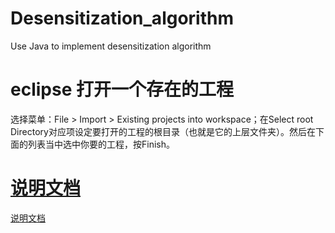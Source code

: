 # Desensitization_algorithm
Use Java to implement desensitization algorithm
# eclipse 打开一个存在的工程
选择菜单：File > Import > Existing projects into workspace；在Select root Directory对应项设定要打开的工程的根目录（也就是它的上层文件夹）。然后在下面的列表当中选中你要的工程，按Finish。
# [说明文档](https://markdown.com.cn "最好的markdown教程")
[说明文档](https://drggboy.github.io/Desensitization_algorithm/Desensitization_Algorithm.html)
